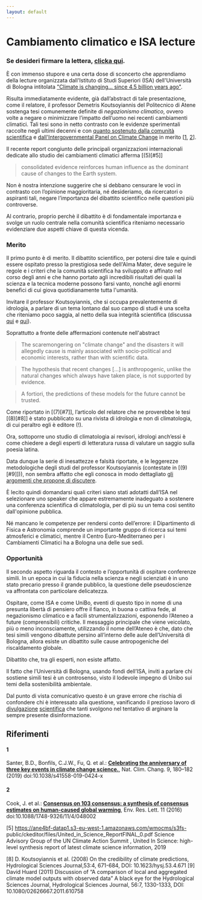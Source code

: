 ```yaml
---
layout: default
---
```


# Cambiamento climatico e ISA lecture

### Se desideri firmare la lettera, [clicka qui]().

È con immenso stupore e una certa dose di sconcerto che apprendiamo della lecture organizzata dall'Istituto
di Studi Superiori (ISA) dell'Università di Bologna intitolata ["Climate is changing... since 4.5 billion years
ago"](http://www.isa.unibo.it/en/events/26-nov-lecture-by-demetris-koutsoyiannis-national-technical-university-of-athens-greece-2019).

Risulta immediatamente evidente, già dall’abstract di tale presentazione, come il relatore, il professor Demetris Koutsoyiannis del Politecnico di Atene sostenga tesi comunemente definite di *negazionismo climatico*,
ovvero volte a negare o minimizzare l’impatto dell’uomo nei recenti cambiamenti climatici.
Tali tesi sono in netto contrasto con le evidenze sperimentali raccolte negli ultimi decenni e con [quanto sostenuto
dalla comunità scientifica](https://www.reuters.com/article/us-climatechange-temperatures/evidence-for-man-made-global-warming-hits-gold-standard-scientists-idUSKCN1QE1ZU) e [dall'Intergovernmental Panel on Climate Change](https://www.ipcc.ch/reports/) in merito [[1](#1), [2](#2)].


Il recente report congiunto delle principali organizzazioni internazionali dedicate allo studio dei cambiamenti climatici afferma [(5)[#5]]

> consolidated evidence reinforces human influence as the dominant cause of changes to the Earth system.

Non è nostra intenzione suggerire che si debbano censurare le voci in contrasto con l’opinione maggioritaria,
né desideriamo, da ricercatori o aspiranti tali,
negare l’importanza del dibattito scientifico nelle questioni più controverse.

Al contrario, proprio perchè il dibattito è di fondamentale importanza e svolge un ruolo centrale nella comunità scientifica riteniamo necessario evidenziare due aspetti chiave di questa vicenda.

### Merito

Il primo punto è di merito.
Il dibattito scientifico, per potersi dire tale e quindi essere ospitato presso la prestigiosa sede dell'Alma Mater,
deve seguire le regole e i criteri che la comunità scientifica ha sviluppato e affinato nel corso degli anni e che hanno portato agli incredibili risultati dei quali la scienza e la tecnica moderne possono farsi vanto,
nonché agli enormi benefici di cui giova quotidianamente tutta l'umanità.

Invitare il professor Koutsoyiannis, che si occupa prevalentemente di idrologia,
a parlare di un tema lontano dal suo campo di studi è una scelta che riteniamo poco saggia,
al netto della sua integrità scientifica (discussa [qui](https://www.facebook.com/markfperrari/posts/10157127366504177) e [qui](http://ocasapiens-dweb.blogautore.repubblica.it/2019/11/01/il-contributo-di-unibo-alla-fantascienza-ellenica/)).

Soprattutto a fronte delle affermazioni contenute nell'abstract

> The scaremongering on "climate change" and the disasters it will allegedly cause is mainly associated with socio-political and economic interests, rather than with scientific data.

> The hypothesis that recent changes [...] is anthropogenic, unlike the natural changes which always have taken place, is not supported by evidence.

> A fortiori, the predictions of these models for the future cannot be trusted.

Come riportato in [(7)[#7]],
l’articolo del relatore che ne proverebbe le tesi [(8)[#8]] è stato pubblicato su una rivista di idrologia e non di climatologia, di cui peraltro egli è editore (!).

Ora,
sottoporre uno studio di climatologia ai revisori,
idrologi anch’essi è come chiedere a degli esperti di
letteratura russa di valutare un saggio sulla poesia latina.

Data dunque la serie di inesattezze e falsità riportate,
e le leggerezze metodologiche degli studi del professor Koutsoyiannis (contestate in [(9)[#9]])),
non sembra affatto che egli conosca in modo dettagliato [gli argomenti che propone di discutere](https://informa.airicerca.org/it/2019/07/02/cinque-domande-comuni-cambiamento-climatico/).

È lecito quindi domandarsi quali criteri siano stati adotatti dall’ISA nel selezionare uno speaker che appare estremamente inadeguato a sostenere una conferenza scientifica di climatologia,
per di più su un tema così sentito dall'opinione pubblica.

Né mancano le competenze per rendersi conto dell’errore: il Dipartimento di Fisica e Astronomia comprende un importante gruppo di ricerca sui temi atmosferici e climatici, mentre il Centro Euro-Mediterraneo per i Cambiamenti Climatici ha a Bologna una delle sue sedi.

### Opportunità

Il secondo aspetto riguarda il contesto e l’opportunità di ospitare conferenze simili.
In un epoca in cui la fiducia nella scienza e negli scienziati è in uno stato precario presso il grande pubblico,
la questione delle pseudoscienze va affrontata con particolare delicatezza.

Ospitare, come ISA e come UniBo, eventi di questo tipo in nome di una presunta libertà di pensiero offre il fianco,
in buona o cattiva fede,
al negazionismo climatico e a facili strumentalizzazioni,
esponendo l’Ateneo a future (comprensibili) critiche.
Il messaggio principale che viene veicolato,
più o meno inconsciamente,
utilizzando il nome dell’Ateneo è che,
dato che tesi simili vengono dibattute persino all’interno delle aule dell’Università di Bologna,
allora esiste un dibattito sulle cause antropogeniche del riscaldamento globale.

Dibattito che, tra gli esperti, non esiste affatto.

Il fatto che l’Università di Bologna, usando fondi dell’ISA,
inviti a parlare chi sostiene simili tesi è un controsenso,
visto il lodevole impegno di Unibo sui temi della sostenibilità ambientale.

Dal punto di vista comunicativo questo è un grave errore che rischia di confondere chi è interessato alla questione,
vanificando il prezioso lavoro di [divulgazione](https://informa.airicerca.org/it/2019/07/02/cinque-domande-comuni-cambiamento-climatico) [scientifica](https://www.facebook.com/NextSolarStorm/videos/1351030165034889/) che tanti svolgono nel tentativo di arginare la sempre presente disinformazione.

## Riferimenti

#### 1
Santer, B.D., Bonfils, C.J.W., Fu, Q. et al.:
[**Celebrating the anniversary of three key events in climate change science.**](https://doi.org/10.1038/s41558-019-0424-x),
Nat. Clim. Chang. 9, 180–182 (2019) doi:10.1038/s41558-019-0424-x

#### 2
Cook, J. et al.:
[**Consensus on
103
consensus: a synthesis of consensus estimates on human-caused global warming**](https://doi.org/10.1088/1748-9326/11/4/048002),
Env. Res. Lett. 11 (2016) doi:10.1088/1748-9326/11/4/048002

[5] https://ane4bf-datap1.s3-eu-west-1.amazonaws.com/wmocms/s3fs-
public/ckeditor/files/United_in_Science_ReportFINAL_0.pdf Science Advisory Group of the UN Climate
Action Summit , United In Science: high-level synthesis report of latest climate science information, 2019

[8] D. Koutsoyiannis et al. (2008) On the credibility of climate predictions, Hydrological Sciences
Journal,53:4, 671-684, DOI: 10.1623/hysj.53.4.671
[9] David Huard (2011) Discussion of “A comparison of local and aggregated climate model outputs with
observed data” A black eye for the Hydrological Sciences Journal, Hydrological Sciences Journal, 56:7,
1330-1333, DOI: 10.1080/02626667.2011.610758
